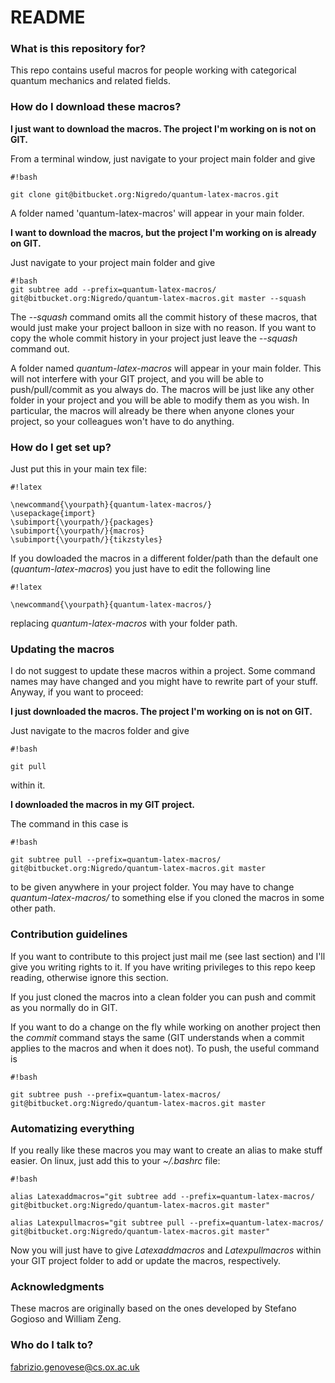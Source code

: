 # README #

### What is this repository for? ###
This repo contains useful macros for people working with categorical quantum mechanics and related fields.


### How do I download these macros? ###
**I just want to download the macros. The project I'm working on is not on GIT.**

From a terminal window, just navigate to your project main folder and give


```
#!bash

git clone git@bitbucket.org:Nigredo/quantum-latex-macros.git
```


A folder named 'quantum-latex-macros' will appear in your main folder.

**I want to download the macros, but the project I'm working on is already on GIT.**

Just navigate to your project main folder and give

```
#!bash
git subtree add --prefix=quantum-latex-macros/ git@bitbucket.org:Nigredo/quantum-latex-macros.git master --squash

```
The *--squash* command omits all the commit history of these macros, that would just make your project balloon in size with no reason. If you want to copy the whole commit history in your project just leave the *--squash* command out.

A folder named *quantum-latex-macros* will appear in your main folder. This will not interfere with your GIT project, and you will be able to push/pull/commit as you always do. The macros will be just like any other folder in your project and you will be able to modify them as you wish. In particular, the macros will already be there when anyone clones your project, so your colleagues won't have to do anything.

### How do I get set up? ###

Just put this in your main tex file:

```
#!latex

\newcommand{\yourpath}{quantum-latex-macros/}
\usepackage{import}
\subimport{\yourpath/}{packages}
\subimport{\yourpath/}{macros}
\subimport{\yourpath/}{tikzstyles}
```


If you dowloaded the macros in a different folder/path than the default one (*quantum-latex-macros*) you just have to edit the following line


```
#!latex

\newcommand{\yourpath}{quantum-latex-macros/}
```


replacing *quantum-latex-macros* with your folder path.

### Updating the macros 

I do not suggest to update these macros within a project. Some command names may have changed and you might have to rewrite part of your stuff. Anyway, if you want to proceed:

**I just downloaded the macros. The project I'm working on is not on GIT.**

Just navigate to the macros folder and give 

```
#!bash

git pull
```

within it.

**I downloaded the macros in my GIT project.**

The command in this case is 


```
#!bash

git subtree pull --prefix=quantum-latex-macros/ git@bitbucket.org:Nigredo/quantum-latex-macros.git master

```

to be given anywhere in your project folder. You may have to change *quantum-latex-macros/* to something else if you cloned the macros in some other path.

### Contribution guidelines ###

If you want to contribute to this project just mail me (see last section) and I'll give you writing rights to it. If you have writing privileges to this repo keep reading, otherwise ignore this section.

If you just cloned the macros into a clean folder you can push and commit as you normally do in GIT. 

If you want to do a change on the fly while working on another project then the *commit* command stays the same (GIT understands when a commit applies to the macros and when it does not). To push, the useful command is


```
#!bash

git subtree push --prefix=quantum-latex-macros/ git@bitbucket.org:Nigredo/quantum-latex-macros.git master
```

### Automatizing everything ###
If you really like these macros you may want to create an alias to make stuff easier. On linux, just add this to your *~/.bashrc* file:


```
#!bash

alias Latexaddmacros="git subtree add --prefix=quantum-latex-macros/ git@bitbucket.org:Nigredo/quantum-latex-macros.git master"

alias Latexpullmacros="git subtree pull --prefix=quantum-latex-macros/ git@bitbucket.org:Nigredo/quantum-latex-macros.git master"
```

Now you will just have to give *Latexaddmacros* and *Latexpullmacros* within your GIT project folder to add or update the macros, respectively.

### Acknowledgments ###

These macros are originally based on the ones developed by Stefano Gogioso and William Zeng.

### Who do I talk to? ###

fabrizio.genovese@cs.ox.ac.uk